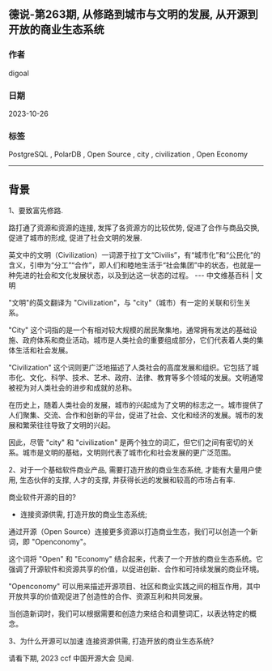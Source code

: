 ## 德说-第263期, 从修路到城市与文明的发展, 从开源到开放的商业生态系统    
                                                    
### 作者                                                    
digoal                                                    
                                                    
### 日期                                                    
2023-10-26                                           
                                                    
### 标签                                                    
PostgreSQL , PolarDB , Open Source , city , civilization , Open Economy       
                                                    
----                                                    
                                                    
## 背景   
1、要致富先修路.    
  
路打通了资源和资源的连接, 发挥了各资源方的比较优势, 促进了合作与商品交换, 促进了城市的形成, 促进了社会文明的发展.    
  
英文中的文明（Civilization）一词源于拉丁文“Civilis”，有“城市化”和“公民化”的含义，引申为“分工”“合作”，即人们和睦地生活于“社会集团”中的状态，也就是一种先进的社会和文化发展状态，以及到达这一状态的过程。  --- 中文维基百科 | 文明     
  
"文明"的英文翻译为 "Civilization"，与 "city"（城市）有一定的关联和衍生关系。  
  
"City" 这个词指的是一个有相对较大规模的居民聚集地，通常拥有发达的基础设施、政府体系和商业活动。城市是人类社会的重要组成部分，它们代表着人类的集体生活和社会发展。  
  
"Civilization" 这个词则更广泛地描述了人类社会的高度发展和组织。它包括了城市化、文化、科学、技术、艺术、政府、法律、教育等多个领域的发展。文明通常被视为对人类社会的进步和成就的总称。  
  
在历史上，随着人类社会的发展，城市的兴起成为了文明的标志之一。城市提供了人们聚集、交流、合作和创新的平台，促进了社会、文化和经济的发展。城市的发展和繁荣往往导致了文明的兴起。  
  
因此，尽管 "city" 和 "civilization" 是两个独立的词汇，但它们之间有密切的关系。城市是文明的基础，文明则代表了城市化和社会发展的更广泛范围。  
  
  
2、对于一个基础软件商业产品, 需要打造开放的商业生态系统, 才能有大量用户使用, 生态伙伴的支撑, 人才的支撑, 并获得长远的发展和较高的市场占有率.    
  
商业软件开源的目的?   
- 连接资源供需, 打造开放的商业生态系统;   
  
通过开源（Open Source）连接更多资源以打造商业生态，我们可以创造一个新词，即 "Openconomy"。  
  
这个词将 "Open" 和 "Economy" 结合起来，代表了一个开放的商业生态系统。它强调了开源软件和资源共享的价值，以促进创新、合作和可持续发展的商业环境。  
  
"Openconomy" 可以用来描述开源项目、社区和商业实践之间的相互作用，其中开放共享的价值观促进了创造性的合作、资源互利和共同发展。  
  
当创造新词时，我们可以根据需要和创造力来结合和调整词汇，以表达特定的概念。  
  
3、为什么开源可以加速 连接资源供需, 打造开放的商业生态系统?   
  
请看下期, 2023 ccf 中国开源大会 见闻.   
  
